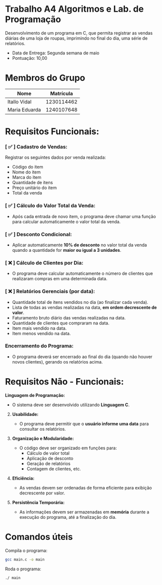 # Trabalho A4 Algoritmos e Lab. de Programação
Desenvolvimento de um programa em C, que permita registrar as vendas diárias de uma loja de
roupas, imprimindo no final do dia, uma série de relatórios. 

- Data de Entrega: Segunda semana de maio
- Pontuação: 10,00

# Membros do Grupo

| Nome              | Matrícula      |
|-------------------|----------------|
| Itallo Vidal      | 1230114462     |
| Maria Eduarda     | 1240107648     |

# Requisitos Funcionais:
### [ ✅ ] **Cadastro de Vendas:** 
Registrar os seguintes dados por venda realizada:
- Código do item
- Nome do item
- Marca do item
- Quantidade de itens
- Preço unitário do item
- Total da venda

### [ ✅ ] **Cálculo do Valor Total da Venda:**
   - Após cada entrada de novo item, o programa deve chamar uma função para calcular automaticamente o valor total da venda.

### [ ✅ ] **Desconto Condicional:**
   - Aplicar automaticamente **10% de desconto** no valor total da venda quando a quantidade for **maior ou igual a 3 unidades**.

### [ ❌ ] **Cálculo de Clientes por Dia:**
   - O programa deve calcular automaticamente o número de clientes que realizaram compras em uma determinada data.

### [ ❌ ] **Relatórios Gerenciais (por data):**
   - Quantidade total de itens vendidos no dia (ao finalizar cada venda).
   - Lista de todas as vendas realizadas na data, **em ordem decrescente de valor**.
   - Faturamento bruto diário das vendas realizadas na data.
   - Quantidade de clientes que compraram na data.
   - Item mais vendido na data.
   - Item menos vendido na data.

### **Encerramento do Programa:**
   - O programa deverá ser encerrado ao final do dia (quando não houver novos clientes), gerando os relatórios acima.

# Requisitos Não - Funcionais:

**Linguagem de Programação:**
   - O sistema deve ser desenvolvido utilizando **Linguagem C**.

2. **Usabilidade:**
   - O programa deve permitir que o **usuário informe uma data** para consultar os relatórios.

3. **Organização e Modularidade:**
   - O código deve ser organizado em funções para:
     - Cálculo de valor total
     - Aplicação de desconto
     - Geração de relatórios
     - Contagem de clientes, etc.

4. **Eficiência:**
   - As vendas devem ser ordenadas de forma eficiente para exibição decrescente por valor.

5. **Persistência Temporária:**
   - As informações devem ser armazenadas em **memória** durante a execução do programa, até a finalização do dia.

# Comandos úteis

Compila o programa:
```bash
gcc main.c -o main
```

Roda o programa:
```bash
./ main
```
